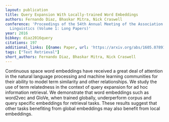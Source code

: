 ```yaml
---
layout: publication
title: Query Expansion With Locally-trained Word Embeddings
authors: Fernando Diaz, Bhaskar Mitra, Nick Craswell
conference: 'Proceedings of the 54th Annual Meeting of the Association for Computational
  Linguistics (Volume 1: Long Papers)'
year: 2016
bibkey: diaz2016query
citations: 197
additional_links: [{name: Paper, url: 'https://arxiv.org/abs/1605.07891'}]
tags: ["Text Retrieval"]
short_authors: Fernando Diaz, Bhaskar Mitra, Nick Craswell
---
```

Continuous space word embeddings have received a great deal of attention in
the natural language processing and machine learning communities for their
ability to model term similarity and other relationships. We study the use of
term relatedness in the context of query expansion for ad hoc information
retrieval. We demonstrate that word embeddings such as word2vec and GloVe, when
trained globally, underperform corpus and query specific embeddings for
retrieval tasks. These results suggest that other tasks benefiting from global
embeddings may also benefit from local embeddings.